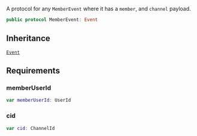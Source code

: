 
A protocol for any `MemberEvent` where it has a `member`, and `channel` payload.

``` swift
public protocol MemberEvent: Event 
```

## Inheritance

[`Event`](/Event)

## Requirements

### memberUserId

``` swift
var memberUserId: UserId 
```

### cid

``` swift
var cid: ChannelId 
```
